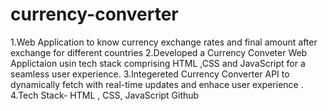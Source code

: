 # currency-converter

1.Web Application to know currency exchange rates  and final amount after exchange for different countries
2.Developed a Currency Conveter Web Applictaion usin tech stack comprising HTML ,CSS and JavaScript for a seamless user experience.
3.Integereted Currency Converter API to dynamically fetch with real-time updates and enhace user experience .
4.Tech Stack- HTML , CSS, JavaScript Github   
